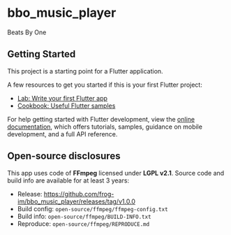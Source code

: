 ﻿# bbo_music_player

Beats By One

## Getting Started

This project is a starting point for a Flutter application.

A few resources to get you started if this is your first Flutter project:

- [Lab: Write your first Flutter app](https://docs.flutter.dev/get-started/codelab)
- [Cookbook: Useful Flutter samples](https://docs.flutter.dev/cookbook)

For help getting started with Flutter development, view the
[online documentation](https://docs.flutter.dev/), which offers tutorials,
samples, guidance on mobile development, and a full API reference.


## Open-source disclosures

This app uses code of **FFmpeg** licensed under **LGPL v2.1**.
Source code and build info are available for at least 3 years:

- Release: https://github.com/frog-im/bbo_music_player/releases/tag/v1.0.0
- Build config: `open-source/ffmpeg/ffmpeg-config.txt`
- Build info: `open-source/ffmpeg/BUILD-INFO.txt`
- Reproduce: `open-source/ffmpeg/REPRODUCE.md`

